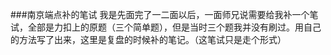 ###南京端点补的笔试
我是先面完了一二面以后，一面师兄说需要给我补一个笔试，全部是力扣上的原题（三个简单题），但是当时三个题我并没有刷过。用自己的方法写了出来，这里是复盘的时候补的笔记。（这笔试只是走个形式）